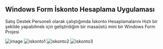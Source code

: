 ## Windows Form İskonto Hesaplama Uygulaması ##
Satış Destek Personeli olarak çalıştığımda İskonto Hesaplamalarını Hızlı bir şekilde yapabilmek için geliştirdiğim bir masaüstü mini bir Windows Form Projesi


![image](https://github.com/user-attachments/assets/4acf6088-3623-47d5-8cca-dce1438b882b)
![iskonto1](https://github.com/user-attachments/assets/0857f2bb-3673-463d-bdb0-46e710f17942)
![iskonto2](https://github.com/user-attachments/assets/42f5b562-ff85-42cf-a778-dcadbbbf6b69)
![iskonto3](https://github.com/user-attachments/assets/255a26b5-24d6-4f0e-9bb7-e6cd7d3d3b49)

